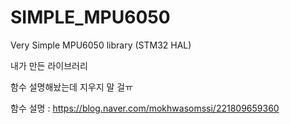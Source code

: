 # SIMPLE_MPU6050
Very Simple MPU6050 library (STM32 HAL)

내가 만든 라이브러리

함수 설명해놨는데 지우지 말 걸ㅠ

함수 설명 : https://blog.naver.com/mokhwasomssi/221809659360

